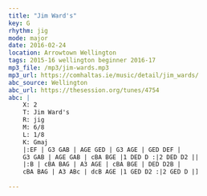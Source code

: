 ```yaml
---
title: "Jim Ward's"
key: G
rhythm: jig
mode: major
date: 2016-02-24
location: Arrowtown Wellington
tags: 2015-16 wellington beginner 2016-17
mp3_file: /mp3/jim-wards.mp3
mp3_url: https://comhaltas.ie/music/detail/jim_wards/
abc_source: Wellington
abc_url: https://thesession.org/tunes/4754
abc: |
    X: 2
    T: Jim Ward's
    R: jig
    M: 6/8
    L: 1/8
    K: Gmaj
    |:EF | G3 GAB | AGE GED | G3 AGE | GED DEF |
    G3 GAB | AGE GAB | cBA BGE |1 DED D :|2 DED D2 ||
    |:B | cBA BAG | A3 AGE | cBA BGE | DED D2B |
    cBA BAG | A3 ABc | dcB AGE |1 GED D2 :|2 GED D |]
    
---
```

